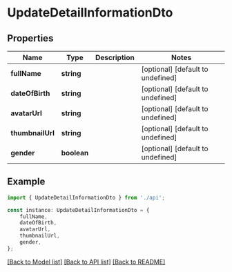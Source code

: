 # UpdateDetailInformationDto


## Properties

Name | Type | Description | Notes
------------ | ------------- | ------------- | -------------
**fullName** | **string** |  | [optional] [default to undefined]
**dateOfBirth** | **string** |  | [optional] [default to undefined]
**avatarUrl** | **string** |  | [optional] [default to undefined]
**thumbnailUrl** | **string** |  | [optional] [default to undefined]
**gender** | **boolean** |  | [optional] [default to undefined]

## Example

```typescript
import { UpdateDetailInformationDto } from './api';

const instance: UpdateDetailInformationDto = {
    fullName,
    dateOfBirth,
    avatarUrl,
    thumbnailUrl,
    gender,
};
```

[[Back to Model list]](../README.md#documentation-for-models) [[Back to API list]](../README.md#documentation-for-api-endpoints) [[Back to README]](../README.md)
